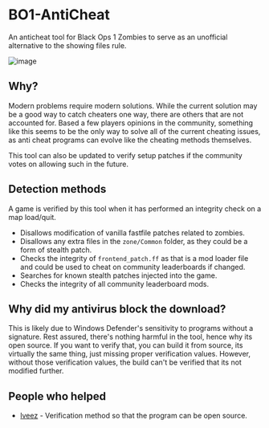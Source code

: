 # BO1-AntiCheat
An anticheat tool for Black Ops 1 Zombies to serve as an unofficial alternative to the showing files rule.

![image](https://github.com/user-attachments/assets/b12e7510-c616-4e77-89d7-d2e47292767d)

## Why?
Modern problems require modern solutions. While the current solution may be a good way to catch cheaters one way, there are others that are not accounted for. Based a few players opinions in the community, something like this seems to be the only way to solve all of the current cheating issues, as anti cheat programs can evolve like the cheating methods themselves.

This tool can also be updated to verify setup patches if the community votes on allowing such in the future.

## Detection methods
A game is verified by this tool when it has performed an integrity check on a map load/quit.

- Disallows modification of vanilla fastfile patches related to zombies.
- Disallows any extra files in the `zone/Common` folder, as they could be a form of stealth patch.
- Checks the integrity of `frontend_patch.ff` as that is a mod loader file and could be used to cheat on community leaderboards if changed.
- Searches for known stealth patches injected into the game.
- Checks the integrity of all community leaderboard mods.

## Why did my antivirus block the download?
This is likely due to Windows Defender's sensitivity to programs without a signature. Rest assured, there's nothing harmful in the tool, hence why its open source. 
If you want to verify that, you can build it from source, its virtually the same thing, just missing proper verification values. However, without those verification values, the build can't be verified that its not modified further.

## People who helped
- [lveez](https://github.com/lveez) - Verification method so that the program can be open source.
